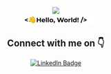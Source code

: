 <div id="header" align="center">
<img src="https://media.giphy.com/media/M9gbBd9nbDrOTu1Mqx/giphy.gif" width="125"/>
</br>
<img src="https://github.com/ayushtkn/ayushtkn/blob/main/hello.gif" align="center" style="width: 35%"/>
<h2> Connect with me on 👇</h2>
</div>
   <div id="badges" align="center">
  <a href="https://www.linkedin.com/in/ayuushsaxena/">
    <img src="https://img.shields.io/badge/LinkedIn-blue?style=for-the-badge&logo=linkedin&logoColor=white" alt="LinkedIn Badge"/>
  </a>
  </br>
 <img src="https://visitor-badge.laobi.icu/badge?page_id=ayushtkn&style=flat-square&color=blue" alt=""/>
</div>
</br>
